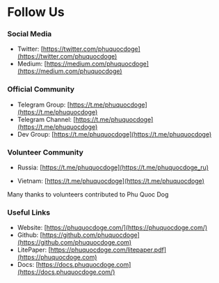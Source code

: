 # Follow Us

### Social Media

* Twitter: [https://twitter.com/phuquocdoge](https://twitter.com/phuquocdoge)
* Medium: [https://medium.com/phuquocdoge](https://medium.com/phuquocdoge)

### Official Community

* Telegram Group: [https://t.me/phuquocdoge](https://t.me/phuquocdoge)
* Telegram Channel: [https://t.me/phuquocdoge](https://t.me/phuquocdoge)
* Dev Group: [https://t.me/phuquocdoge](https://t.me/phuquocdoge)

### Volunteer Community

* Russia: [https://t.me/phuquocdoge](https://t.me/phuquocdoge_ru)

* Vietnam: [https://t.me/phuquocdoge](https://t.me/phuquocdoge)

Many thanks to volunteers contributed to Phu Quoc Dog

### Useful Links

* Website: [https://phuquocdoge.com/](https://phuquocdoge.com/)
* Github: [https://github.com/phuquocdoge](https://github.com/phuquocdoge.com)
* LitePaper: [https://phuquocdoge.com/litepaper.pdf](https://phuquocdoge.com)
* Docs: [https://docs.phuquocdoge.com](https://docs.phuquocdoge.com/)

